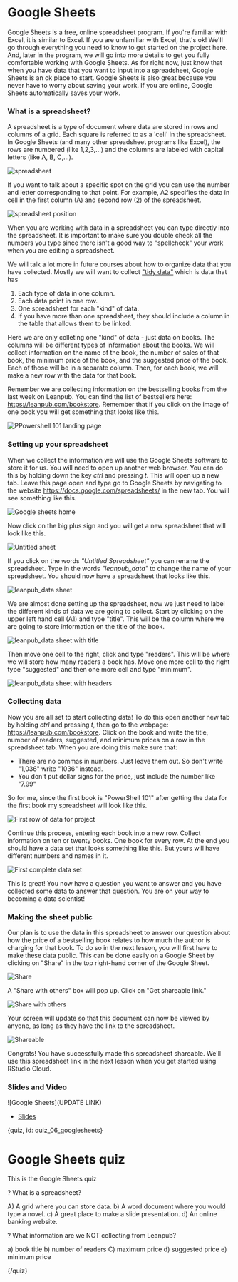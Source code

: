 # Google Sheets

Google Sheets is a free, online spreadsheet program. If you're familiar with Excel, it is similar to Excel. If you are unfamiliar with Excel, that's ok! We'll go through everything you need to know to get started on the project here. And, later in the program, we will go into more details to get you fully comfortable working with Google Sheets. As for right now, just know that when you have data that you want to input into a spreadsheet, Google Sheets is an ok place to start. Google Sheets is also great because you never have to worry about saving your work. If you are online, Google Sheets automatically saves your work.

### What is a spreadsheet?

A spreadsheet is a type of document where data are stored in rows and columns of a grid. Each square is referred to as a 'cell' in the spreadsheet. In Google Sheets (and many other spreadsheet programs like Excel), the rows are numbered (like 1,2,3,...) and the columns are labeled with capital letters (like A, B, C,...). 

![spreadsheet](images/06_googlesheets/06_cdsintro_googlesheets-02.png)

If you want to talk about a specific spot on the grid you can use the number and letter corresponding to that point. For example, A2 specifies the data in cell in the first column (A) and second row (2) of the spreadsheet.

![spreadsheet position](images/06_googlesheets/06_cdsintro_googlesheets-03.png)

When you are working with data in a spreadsheet you can type directly into the spreadsheet. It is important to make sure you double check all the numbers you type since there isn't a good way to "spellcheck" your work when you are editing a spreadsheet. 

We will talk a lot more in future courses about how to organize data that you have collected. Mostly we will want to collect ["tidy data"](https://en.wikipedia.org/wiki/Tidy_data) which is data that has 

1. Each type of data in one column. 
2. Each data point in one row. 
3. One spreadsheet for each "kind" of data.
4. If you have more than one spreadsheet, they should include a column in the table that allows them to be linked.

Here we are only colleting one "kind" of data - just data on books. The columns will be different types of information about the books. We will collect information on the name of the book, the number of sales of that book, the minimum price of the book, and the suggested price of the book. Each of those will be in a separate column. Then, for each book, we will make a new row with the data for that book. 

Remember we are collecting information on the bestselling books from the last week on Leanpub. You can find the list of bestsellers here: https://leanpub.com/bookstore. Remember that if you click on the image of one book you will get something that looks like this. 

![PPowershell 101 landing page](images/06_googlesheets/06_cdsintro_googlesheets-06.png)


### Setting up your spreadsheet

When we collect the information we will use the Google Sheets software to store it for us. You will need to open up another web browser. You can do this by holding down the key _ctrl_ and pressing _t_. This will open up a new tab. Leave this page open and type go to Google Sheets by navigating to the website https://docs.google.com/spreadsheets/ in the new tab. You will see something like this. 

![Google sheets home](images/06_googlesheets/06_cdsintro_googlesheets-07.png)

Now click on the big plus sign and you will get a new spreadsheet that will look like this. 

![Untitled sheet](images/06_googlesheets/06_cdsintro_googlesheets-08.png)

If you click on the words _"Untitled Spreadsheet"_ you can rename the spreadsheet. Type in the words _"leanpub\_data"_ to change the name of your spreadsheet. You should now have a spreadsheet that looks like this. 

![leanpub_data sheet](images/06_googlesheets/06_cdsintro_googlesheets-10.png)

We are almost done setting up the spreadsheet, now we just need to label the different kinds of data we are going to collect. Start by clicking on the upper left hand cell (A1) and type "title". This will be the column where we are going to store information on the title of the book. 

![leanpub_data sheet with title](images/06_googlesheets/06_cdsintro_googlesheets-11.png)

Then move one cell to the right, click and type "readers". This will be where we will store how many readers a book has. Move one more cell to the right type "suggested" and then one more cell and type "minimum". 

![leanpub_data sheet with headers](images/06_googlesheets/06_cdsintro_googlesheets-12.png)

### Collecting data

Now you are all set to start collecting data! To do this open another new tab by holding _ctrl_ and pressing _t_, then go to the webpage: https://leanpub.com/bookstore. Click on the book and write the title, number of readers, suggested, and minimum prices on a row in the spreadsheet tab. When you are doing this make sure that: 

* There are no commas in numbers. Just leave them out. So don't write "1,036" write "1036" instead. 
* You don't put dollar signs for the price, just include the number like "7.99"

So for me, since the first book is "PowerShell 101" after getting the data for the first book my spreadsheet will look like this. 

![First row of data for project](images/06_googlesheets/06_cdsintro_googlesheets-13.png)

Continue this process, entering each book into a new row. Collect information on ten or twenty books. One book for every row. At the end you should have a data set that looks something like this. But yours will have different numbers and names in it. 

![First complete data set](images/06_googlesheets/06_cdsintro_googlesheets-14.png)

This is great! You now have a question you want to answer and you have collected some data to answer that question. You are on your way to becoming a data scientist!

### Making the sheet public
Our plan is to use the data in this spreadsheet to answer our question about how the price of a bestselling book relates to how much the author is charging for that book. To do so in the next lesson, you will first have to make these data public. This can be done easily on a Google Sheet by clicking on "Share" in the top right-hand corner of the Google Sheet.
 
![Share](images/06_googlesheets/06_cdsintro_googlesheets-16.png)
 
A "Share with others" box will pop up. Click on "Get shareable link."
 
![Share with others](images/06_googlesheets/06_cdsintro_googlesheets-17.png)
 
Your screen will update so that this document can now be viewed by anyone, as long as they have the link to the spreadsheet.
 
![Shareable](images/06_googlesheets/06_cdsintro_googlesheets-18.png)

Congrats! You have successfully made this spreadsheet shareable. We'll use this spreadsheet link in the next lesson when you get started using RStudio Cloud.

### Slides and Video

![Google Sheets](UPDATE LINK)

* [Slides](https://docs.google.com/presentation/d/1EPt7DuMZOqJMElDNMi3PWO66OytMlWPoc-RsopdVxNM/edit?usp=sharing)


{quiz, id: quiz_06_googlesheets}

# Google Sheets quiz

This is the Google Sheets quiz

? What is a spreadsheet?

A) A grid where you can store data.
b) A word document where you would type a novel.
c) A great place to make a slide presentation.
d) An online banking website.

? What information are we NOT collecting from Leanpub?

a) book title
b) number of readers
C) maximum price
d) suggested price
e) minimum price



{/quiz}